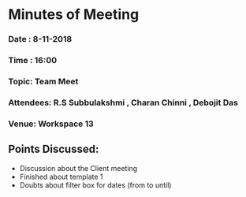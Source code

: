 # Minutes of Meeting

### Date : 8-11-2018
### Time : 16:00 
### Topic: Team Meet
### Attendees: R.S Subbulakshmi , Charan Chinni , Debojit Das
### Venue: Workspace 13

## Points Discussed:

- Discussion about the Client meeting
- Finished about template 1
- Doubts about filter box for dates (from to until)
